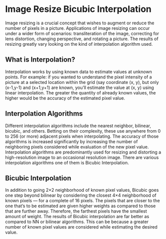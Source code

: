 <h1> Image Resize Bicubic Interpolation </h1>
Image resizing is a crucial concept that wishes to augment or reduce the number of pixels in a picture. Applications of image resizing can occur under a wider form of scenarios: transliteration of the image, correcting for lens distortion, changing perspective, and rotating a picture. The results of resizing greatly vary looking on the kind of interpolation algorithm used.
<h2>What is Interpolation?</h2>
Interpolation works by using known data to estimate values at unknown points. For example: if you wanted to understand the pixel intensity of a picture at a selected location within the grid (say coordinate (x, y), but only (x-1,y-1) and (x+1,y+1) are known, you’ll estimate the value at (x, y) using linear interpolation. The greater the quantity of already known values, the higher would be the accuracy of the estimated pixel value.
<h2>Interpolation Algorithms</h2>
Different interpolation algorithms include the nearest neighbor, bilinear, bicubic, and others. Betting on their complexity, these use anywhere from 0 to 256 (or more) adjacent pixels when interpolating. The accuracy of those algorithms is increased significantly by increasing the number of neighboring pixels considered while evaluation of the new pixel value. Interpolation algorithms are predominantly used for resizing and distorting a high-resolution image to an occasional resolution image. There are various interpolation algorithms one of them is Bicubic Interpolation.
<h2>Bicubic Interpolation</h2>
In addition to going 2×2 neighborhood of known pixel values, Bicubic goes one step beyond bilinear by considering the closest 4×4 neighborhood of known pixels — for a complete of 16 pixels. The pixels that are closer to the one that’s to be estimated are given higher weights as compared to those that are further away. Therefore, the farthest pixels have the smallest amount of weight. The results of Bicubic interpolation are far better as compared to NN or bilinear algorithms. This can be because a greater number of known pixel values are considered while estimating the desired value.
